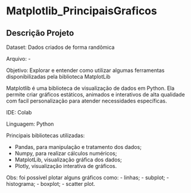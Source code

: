 # Matplotlib_PrincipaisGraficos

## Descrição Projeto

Dataset: Dados criados de forma randômica

Arquivo: -

Objetivo: Explorar e entender como utilizar algumas ferramentas disponibilizadas pela biblioteca MatplotLib

Matplotlib é uma biblioteca de visualização de dados em Python. Ela permite criar gráficos estáticos, animados e 
interativos de alta qualidade com facil personalização para atender necessidades específicas.

IDE: Colab

Linguagem: Python

Principais bibliotecas utilizadas:
- Pandas, para manipulação e tratamento dos dados;
- Numpy, para realizar cálculos numéricos;
- MatplotLib, visualização gráfica dos dados;
- Plotly, visualização interativa de gráficos.

Obs: foi possível plotar alguns gráficos como: 
     - linhas;
     - subplot;
     - histograma;
     - boxplot;
     - scatter plot.

